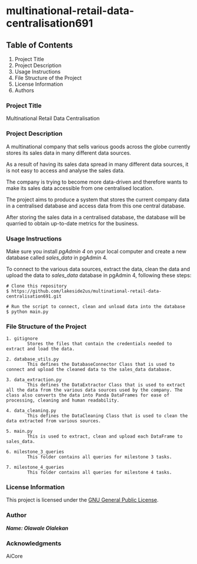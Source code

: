 # multinational-retail-data-centralisation691

## Table of Contents

1. Project Title
2. Project Description
3. Usage Instructions
4. File Structure of the Project
5. License Information
6. Authors

### Project Title

Multinational Retail Data Centralisation

### Project Description

A multinational company that sells various goods across the globe currently stores its sales data in many different data sources.

As a result of having its sales data spread in many different data sources, it is not easy to access and analyse the sales data.

The company is trying to become more data-driven and therefore wants to make its sales data accessible from one centralised location.

The project aims to produce a system that stores the current company data in a centralised database and access data from this one central database.

After storing the sales data in a centralised database, the database will be quarried to obtain up-to-date metrics for the business.

### Usage Instructions

Make sure you install *pgAdmin 4* on your local computer and create a new database called *sales_data* in pgAdmin 4.

To connect to the various data sources, extract the data, clean the data and upload the data to *sales_data* database in pgAdmin 4, following these steps:

```
# Clone this repository
$ https://github.com/lakeside2us/multinational-retail-data-centralisation691.git

# Run the script to connect, clean and unload data into the database
$ python main.py 
```

### File Structure of the Project

```dotnetcli
1. gitignore
        Stores the files that contain the credentials needed to extract and load the data.

2. database_utils.py
        This defines the DatabaseConnector Class that is used to connect and upload the cleaned data to the sales_data database.

3. data_extraction.py
        This defines the DataExtractor Class that is used to extract all the data from the various data sources used by the company. The class also converts the data into Panda DataFrames for ease of processing, cleaning and human readability.

4. data_cleaning.py
        This defines the DataCleaning Class that is used to clean the data extracted from various sources.

5. main.py
        This is used to extract, clean and upload each DataFrame to sales_data.

6. milestone_3_queries
        This folder contains all queries for milestone 3 tasks.

7. milestone_4_queries
        This folder contains all queries for milestone 4 tasks.

``````



### License Information

This project is licensed under the [GNU General Public License](https://www.gnu.org/licenses/gpl-3.0.en.html).

### Author

***Name: Olawale Olalekan***

### Acknowledgments

AiCore
